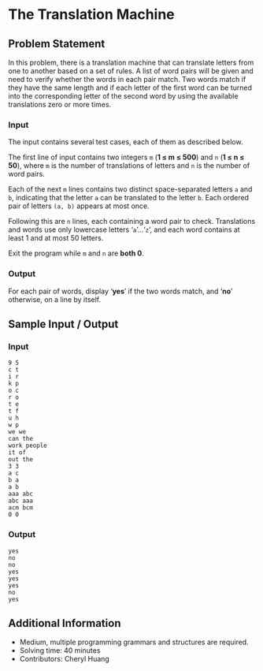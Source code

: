 # The Translation Machine

## Problem Statement
In this problem, there is a translation machine that can translate letters from one to another based on a set of rules. A list of word pairs will be given and need to verify whether the words in each pair match. Two words match if they have the same length and if each letter of the first word can be turned into the corresponding letter of the second word by using the available translations zero or more times.

### Input
The input contains several test cases, each of them as described below.

The first line of input contains two integers `m` (**1 ≤ m ≤ 500**) and `n` (**1 ≤ n ≤ 50**), where `m` is the number of translations of letters and `n` is the number of word pairs.

Each of the next `m` lines contains two distinct space-separated letters `a` and `b`, indicating that the letter `a` can be translated to the letter `b`. Each ordered pair of letters `(a, b)` appears at most once.

Following this are `n` lines, each containing a word pair to check. Translations and words use only lowercase letters ‘`a`’…‘`z`’, and each word contains at least 1 and at most 50 letters.

Exit the program while `m` and `n` are **both 0**.

### Output
For each pair of words, display ‘**yes**’ if the two words match, and ‘**no**’ otherwise, on a line by itself.

## Sample Input / Output

### Input
```
9 5
c t
i r
k p
o c
r o
t e
t f
u h
w p
we we
can the
work people
it of
out the
3 3
a c
b a
a b
aaa abc
abc aaa
acm bcm
0 0

```

### Output
```
yes
no
no
yes
yes
yes
no
yes

```

## Additional Information
* Medium, multiple programming grammars and structures are required.
* Solving time: 40 minutes
* Contributors: Cheryl Huang